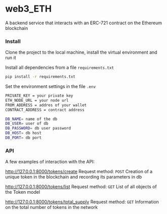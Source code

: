 # web3_ETH
A backend service that interacts with an ERC-721 contract on the Ethereum blockchain

### Install
Clone the project to the local machine, install the virtual environment and run it

Install all dependencies from a file ```requirements.txt```
```sh
pip install -r requirements.txt
```
Set the environment settings in the file ```.env```
```sh
PRIVATE_KEY = your private key
ETH_NODE_URL = your node url
FROM_ADDRESS = addres of your wallet
CONTRACT_ADDRESS = contract address

DB_NAME= name of the db
DB_USER= user of db
DB_PASSWORD= db user password
DB_HOST= db host
DB_PORT= db port
```
### API
A few examples of interaction with the API:

http://127.0.0.1:8000/tokens/create
Request method: ```POST```
Creation of a unique token in the blockchain and recording its parameters in db

http://127.0.0.1:8000/tokens/list
Request method: ```GET```
List of all objects of the Token model

http://127.0.0.1:8000/tokens/total_supply
Request method: ```GET```
Information on the total number of tokens in the network
